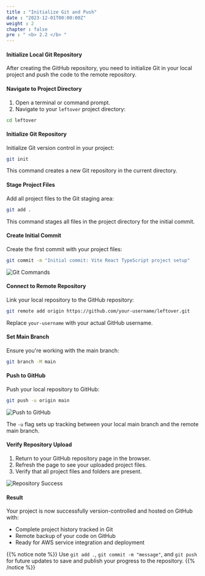 ```yaml
---
title : "Initialize Git and Push"
date : "2023-12-01T00:00:00Z"
weight : 2
chapter : false
pre : " <b> 2.2 </b> "
---
```


#### Initialize Local Git Repository

After creating the GitHub repository, you need to initialize Git in your local project and push the code to the remote repository.

#### Navigate to Project Directory

1. Open a terminal or command prompt.
2. Navigate to your `leftover` project directory:

```bash
cd leftover
```

#### Initialize Git Repository

Initialize Git version control in your project:

```bash
git init
```

This command creates a new Git repository in the current directory.

#### Stage Project Files

Add all project files to the Git staging area:

```bash
git add .
```

This command stages all files in the project directory for the initial commit.

#### Create Initial Commit

Create the first commit with your project files:

```bash
git commit -m "Initial commit: Vite React TypeScript project setup"
```

![Git Commands](/images/2/2-4.png?featherlight=false&width=90pc)

#### Connect to Remote Repository

Link your local repository to the GitHub repository:

```bash
git remote add origin https://github.com/your-username/leftover.git
```

Replace `your-username` with your actual GitHub username.

#### Set Main Branch

Ensure you're working with the main branch:

```bash
git branch -M main
```

#### Push to GitHub

Push your local repository to GitHub:

```bash
git push -u origin main
```

![Push to GitHub](/images/2/2-5.png?featherlight=false&width=90pc)

The `-u` flag sets up tracking between your local main branch and the remote main branch.

#### Verify Repository Upload

1. Return to your GitHub repository page in the browser.
2. Refresh the page to see your uploaded project files.
3. Verify that all project files and folders are present.

![Repository Success](/images/2/2-6.png?featherlight=false&width=90pc)

#### Result

Your project is now successfully version-controlled and hosted on GitHub with:
- Complete project history tracked in Git
- Remote backup of your code on GitHub
- Ready for AWS service integration and deployment

{{% notice note %}}
Use `git add .`, `git commit -m "message"`, and `git push` for future updates to save and publish your progress to the repository.
{{% /notice %}}